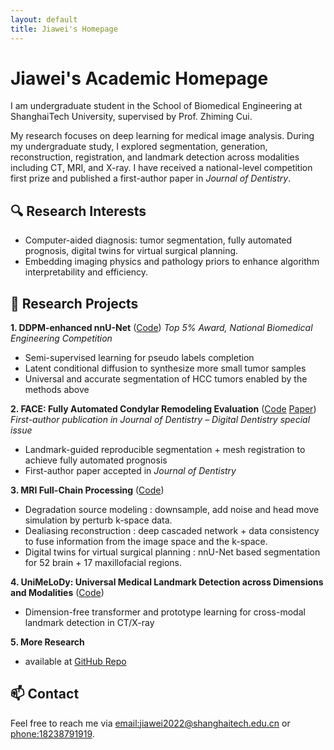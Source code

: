 ```yaml
---
layout: default
title: Jiawei's Homepage
---
```


# Jiawei's Academic Homepage

I am undergraduate student in the School of Biomedical Engineering at ShanghaiTech University, supervised by Prof. Zhiming Cui.

My research focuses on deep learning for medical image analysis. During my undergraduate study, I explored segmentation, generation, reconstruction, registration, and landmark detection across modalities including CT, MRI, and X-ray. I have received a national-level competition first prize and published a first-author paper in *Journal of Dentistry*.

## 🔍 Research Interests
- Computer-aided diagnosis: tumor segmentation, fully automated prognosis, digital twins for virtual surgical planning.
- Embedding imaging physics and pathology priors to enhance algorithm interpretability and efficiency.

## 🧪 Research Projects

**1. DDPM-enhanced nnU-Net**  ([Code](https://github.com/WeiJiaFiona/Competition_diff_nnUNet.git))
*Top 5% Award, National Biomedical Engineering Competition*  
- Semi-supervised learning for pseudo labels completion
- Latent conditional diffusion to synthesize more small tumor samples
- Universal and accurate segmentation of HCC tumors enabled by the methods above


**2. FACE: Fully Automated Condylar Remodeling Evaluation**  ([Code](https://github.com/WeiJiaFiona/JoD_Paper_Fully_Automated_Condylar_Remodeling_Evaluation)  [Paper](https://www.sciencedirect.com/science/article/pii/S0300571225002635))
*First-author publication in Journal of Dentistry – Digital Dentistry special issue*  
- Landmark-guided reproducible segmentation + mesh registration to achieve fully automated prognosis 
- First-author paper accepted in *Journal of Dentistry*  



**3. MRI Full-Chain Processing**  ([Code](https://github.com/WeiJiaFiona/5T-MRI-reconstruction-and-universal-segmentation.git))
- Degradation source modeling : downsample, add noise and head move simulation by perturb k-space data.
- Dealiasing reconstruction : deep cascaded network + data consistency to fuse information from the image space and the k-space.
- Digital twins for virtual surgical planning : nnU-Net based segmentation for 52 brain + 17 maxillofacial regions.  

**4. UniMeLoDy: Universal Medical Landmark Detection across Dimensions and Modalities**  ([Code](https://github.com/WeiJiaFiona/UniMeLoDy-Universal-Medical-Landmark-Detection-across-CT-and-X-ray.git))
- Dimension-free transformer and prototype learning for cross-modal landmark detection in CT/X-ray  


**5. More Research**
- available at [GitHub Repo](https://github.com/WeiJiaFiona?tab=repositories)

## 📫 Contact

Feel free to reach me via [email:jiawei2022@shanghaitech.edu.cn](jiawei2022@shanghaitech.edu.cn) or [phone:18238791919](18238791919).

